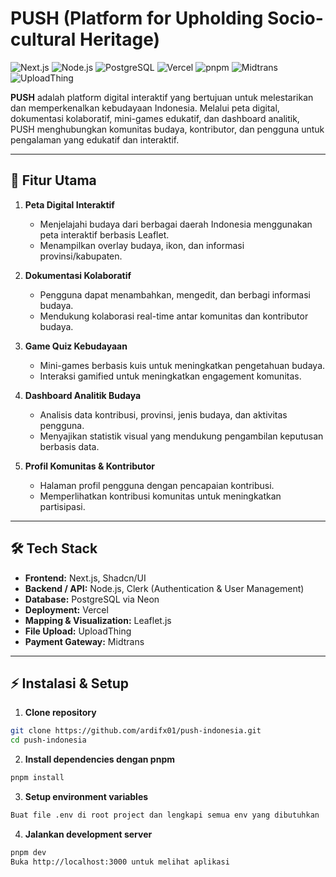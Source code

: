 # PUSH (Platform for Upholding Socio-cultural Heritage)

![Next.js](https://img.shields.io/badge/Next.js-000000?style=for-the-badge&logo=next.js&logoColor=white)
![Node.js](https://img.shields.io/badge/Node.js-339933?style=for-the-badge&logo=node.js&logoColor=white)
![PostgreSQL](https://img.shields.io/badge/PostgreSQL-316192?style=for-the-badge&logo=postgresql&logoColor=white)
![Vercel](https://img.shields.io/badge/Vercel-000000?style=for-the-badge&logo=vercel&logoColor=white)
![pnpm](https://img.shields.io/badge/pnpm-F69220?style=for-the-badge&logo=pnpm&logoColor=white)
![Midtrans](https://img.shields.io/badge/Midtrans-FF6F61?style=for-the-badge&logo=midtrans&logoColor=white)
![UploadThing](https://img.shields.io/badge/UploadThing-0066FF?style=for-the-badge&logo=uploadthing&logoColor=white)

**PUSH** adalah platform digital interaktif yang bertujuan untuk melestarikan dan memperkenalkan kebudayaan Indonesia.
Melalui peta digital, dokumentasi kolaboratif, mini-games edukatif, dan dashboard analitik, PUSH menghubungkan komunitas budaya, kontributor, dan pengguna untuk pengalaman yang edukatif dan interaktif.

---

## 🔹 Fitur Utama

1. **Peta Digital Interaktif**

   - Menjelajahi budaya dari berbagai daerah Indonesia menggunakan peta interaktif berbasis Leaflet.
   - Menampilkan overlay budaya, ikon, dan informasi provinsi/kabupaten.

2. **Dokumentasi Kolaboratif**

   - Pengguna dapat menambahkan, mengedit, dan berbagi informasi budaya.
   - Mendukung kolaborasi real-time antar komunitas dan kontributor budaya.

3. **Game Quiz Kebudayaan**

   - Mini-games berbasis kuis untuk meningkatkan pengetahuan budaya.
   - Interaksi gamified untuk meningkatkan engagement komunitas.

4. **Dashboard Analitik Budaya**

   - Analisis data kontribusi, provinsi, jenis budaya, dan aktivitas pengguna.
   - Menyajikan statistik visual yang mendukung pengambilan keputusan berbasis data.

5. **Profil Komunitas & Kontributor**
   - Halaman profil pengguna dengan pencapaian kontribusi.
   - Memperlihatkan kontribusi komunitas untuk meningkatkan partisipasi.

---

## 🛠️ Tech Stack

- **Frontend:** Next.js, Shadcn/UI
- **Backend / API:** Node.js, Clerk (Authentication & User Management)
- **Database:** PostgreSQL via Neon
- **Deployment:** Vercel
- **Mapping & Visualization:** Leaflet.js
- **File Upload:** UploadThing
- **Payment Gateway:** Midtrans

---

## ⚡ Instalasi & Setup

1. **Clone repository**

```bash
git clone https://github.com/ardifx01/push-indonesia.git
cd push-indonesia
```

2. **Install dependencies dengan pnpm**

```bash
pnpm install
```

3. **Setup environment variables**

```bash
Buat file .env di root project dan lengkapi semua env yang dibutuhkan
```

4. **Jalankan development server**

```bash
pnpm dev
Buka http://localhost:3000 untuk melihat aplikasi
```

